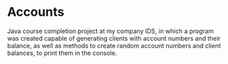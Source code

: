 # Accounts
Java course completion project at my company IDS, in which a program was created capable 
of generating clients with account numbers and their balance, as well as methods to create 
random account numbers and client balances, to print them in the console.
